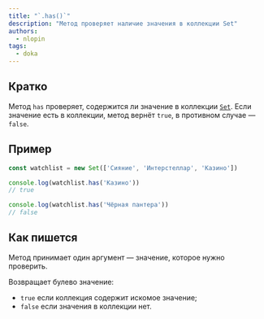```yaml
---
title: "`.has()`"
description: "Метод проверяет наличие значения в коллекции Set"
authors:
  - nlopin
tags:
  - doka
---
```


## Кратко

Метод `has` проверяет, содержится ли значение в коллекции [`Set`](/js/set). Если значение есть в коллекции, метод вернёт `true`, в противном случае — `false`.

## Пример

```js
const watchlist = new Set(['Сияние', 'Интерстеллар', 'Казино'])

console.log(watchlist.has('Казино'))
// true

console.log(watchlist.has('Чёрная пантера'))
// false
```

## Как пишется

Метод принимает один аргумент — значение, которое нужно проверить.

Возвращает булево значение:

- `true` если коллекция содержит искомое значение;
- `false` если значения в коллекции нет.
